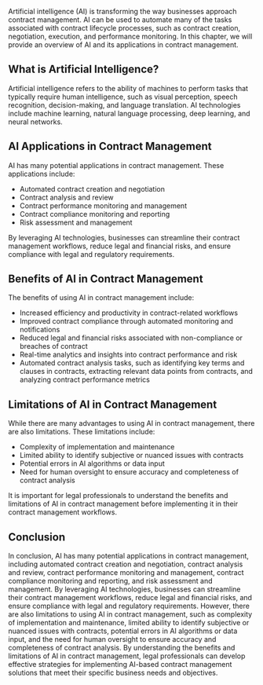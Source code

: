 
Artificial intelligence (AI) is transforming the way businesses approach contract management. AI can be used to automate many of the tasks associated with contract lifecycle processes, such as contract creation, negotiation, execution, and performance monitoring. In this chapter, we will provide an overview of AI and its applications in contract management.

What is Artificial Intelligence?
--------------------------------

Artificial intelligence refers to the ability of machines to perform tasks that typically require human intelligence, such as visual perception, speech recognition, decision-making, and language translation. AI technologies include machine learning, natural language processing, deep learning, and neural networks.

AI Applications in Contract Management
--------------------------------------

AI has many potential applications in contract management. These applications include:

* Automated contract creation and negotiation
* Contract analysis and review
* Contract performance monitoring and management
* Contract compliance monitoring and reporting
* Risk assessment and management

By leveraging AI technologies, businesses can streamline their contract management workflows, reduce legal and financial risks, and ensure compliance with legal and regulatory requirements.

Benefits of AI in Contract Management
-------------------------------------

The benefits of using AI in contract management include:

* Increased efficiency and productivity in contract-related workflows
* Improved contract compliance through automated monitoring and notifications
* Reduced legal and financial risks associated with non-compliance or breaches of contract
* Real-time analytics and insights into contract performance and risk
* Automated contract analysis tasks, such as identifying key terms and clauses in contracts, extracting relevant data points from contracts, and analyzing contract performance metrics

Limitations of AI in Contract Management
----------------------------------------

While there are many advantages to using AI in contract management, there are also limitations. These limitations include:

* Complexity of implementation and maintenance
* Limited ability to identify subjective or nuanced issues with contracts
* Potential errors in AI algorithms or data input
* Need for human oversight to ensure accuracy and completeness of contract analysis

It is important for legal professionals to understand the benefits and limitations of AI in contract management before implementing it in their contract management workflows.

Conclusion
----------

In conclusion, AI has many potential applications in contract management, including automated contract creation and negotiation, contract analysis and review, contract performance monitoring and management, contract compliance monitoring and reporting, and risk assessment and management. By leveraging AI technologies, businesses can streamline their contract management workflows, reduce legal and financial risks, and ensure compliance with legal and regulatory requirements. However, there are also limitations to using AI in contract management, such as complexity of implementation and maintenance, limited ability to identify subjective or nuanced issues with contracts, potential errors in AI algorithms or data input, and the need for human oversight to ensure accuracy and completeness of contract analysis. By understanding the benefits and limitations of AI in contract management, legal professionals can develop effective strategies for implementing AI-based contract management solutions that meet their specific business needs and objectives.
